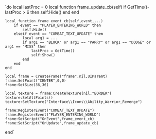 `do
    local lastProc = 0
    local function frame_update_cb(self)
        if GetTime()-lastProc > 6 then
            self:Hide()
        end
    end
 
    local function frame_event_cb(self,event,...)
        if event == "PLAYER_ENTERING_WORLD" then
            self:Hide()
        elseif event == "COMBAT_TEXT_UPDATE" then
            local arg1 = ...
            if arg1 == "BLOCK" or arg1 == "PARRY" or arg1 == "DODGE" or arg1 == "MISS" then
                lastProc = GetTime()
                self:Show()
            end
        end
    end
 
    local frame = CreateFrame("frame",nil,UIParent)
    frame:SetPoint("CENTER",0,0)
    frame:SetSize(36,36)
 
    local texture = frame:CreateTexture(nil,"BORDER")
    texture:SetAllPoints()
    texture:SetTexture("Interface\\Icons\\Ability_Warrior_Revenge")
 
    frame:RegisterEvent("COMBAT_TEXT_UPDATE")
    frame:RegisterEvent("PLAYER_ENTERING_WORLD")
    frame:SetScript("OnEvent",frame_event_cb)
    frame:SetScript("OnUpdate",frame_update_cb)
end`
